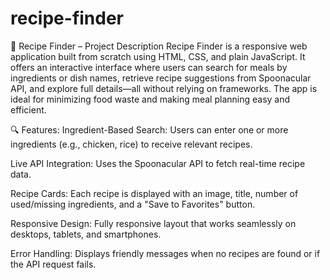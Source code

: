 # recipe-finder
🥗 Recipe Finder – Project Description
Recipe Finder is a responsive web application  built from scratch using HTML, CSS, and plain JavaScript. It offers an interactive interface where users can search for meals by ingredients or dish names, retrieve recipe suggestions from Spoonacular API, and explore full details—all without relying on frameworks.
 The app is ideal for minimizing food waste and making meal planning easy and efficient.

🔍 Features:
Ingredient-Based Search: Users can enter one or more ingredients (e.g., chicken, rice) to receive relevant recipes.

Live API Integration: Uses the Spoonacular API to fetch real-time recipe data.

Recipe Cards: Each recipe is displayed with an image, title, number of used/missing ingredients, and a "Save to Favorites" button.

Responsive Design: Fully responsive layout that works seamlessly on desktops, tablets, and smartphones.

Error Handling: Displays friendly messages when no recipes are found or if the API request fails.
